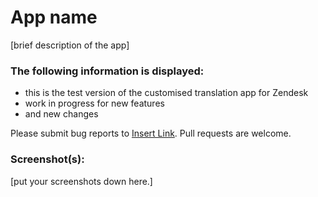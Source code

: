 # App name


[brief description of the app]

### The following information is displayed:

* this is the test version of the customised translation app for Zendesk
* work in progress for new features
* and new changes


Please submit bug reports to [Insert Link](). Pull requests are welcome.

### Screenshot(s):
[put your screenshots down here.]
